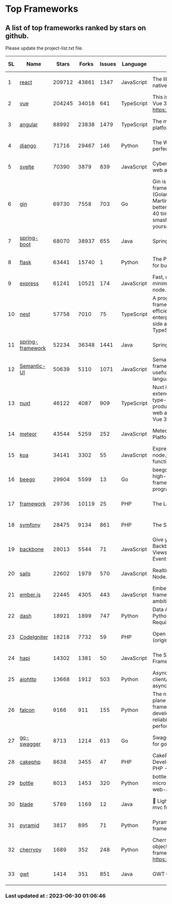 # Top Frameworks
## A list of top frameworks ranked by stars on github.  
Please update the project-list.txt file.

| SL| Name  | Stars| Forks| Issues | Language | Description | Last Commit |
| --| ------| -----| ---- | ------ | -------- | ----------- | ----------- |
| 1 | [react](https://github.com/facebook/react) | 209712 | 43861 | 1347 | JavaScript | The library for web and native user interfaces | 2023-06-29 20:05:00 |
| 2 | [vue](https://github.com/vuejs/vue) | 204245 | 34018 | 641 | TypeScript | This is the repo for Vue 2. For Vue 3, go to https://github.com/vuejs/core | 2023-04-27 09:43:19 |
| 3 | [angular](https://github.com/angular/angular) | 88992 | 23838 | 1479 | TypeScript | The modern web developer’s platform | 2023-06-29 19:54:23 |
| 4 | [django](https://github.com/django/django) | 71716 | 29467 | 146 | Python | The Web framework for perfectionists with deadlines. | 2023-06-29 19:45:36 |
| 5 | [svelte](https://github.com/sveltejs/svelte) | 70390 | 3879 | 839 | JavaScript | Cybernetically enhanced web apps | 2023-06-29 17:29:47 |
| 6 | [gin](https://github.com/gin-gonic/gin) | 69730 | 7558 | 703 | Go | Gin is a HTTP web framework written in Go (Golang). It features a Martini-like API with much better performance -- up to 40 times faster. If you need smashing performance, get yourself some Gin. | 2023-06-05 01:52:39 |
| 7 | [spring-boot](https://github.com/spring-projects/spring-boot) | 68070 | 38937 | 655 | Java | Spring Boot | 2023-06-29 22:55:19 |
| 8 | [flask](https://github.com/pallets/flask) | 63441 | 15740 | 1 | Python | The Python micro framework for building web applications. | 2023-06-27 21:18:56 |
| 9 | [express](https://github.com/expressjs/express) | 61241 | 10521 | 174 | JavaScript | Fast, unopinionated, minimalist web framework for node. | 2023-05-16 01:53:48 |
| 10 | [nest](https://github.com/nestjs/nest) | 57758 | 7010 | 75 | TypeScript | A progressive Node.js framework for building efficient, scalable, and enterprise-grade server-side applications with TypeScript/JavaScript 🚀 | 2023-06-29 13:00:12 |
| 11 | [spring-framework](https://github.com/spring-projects/spring-framework) | 52234 | 36348 | 1441 | Java | Spring Framework | 2023-06-29 22:35:14 |
| 12 | [Semantic-UI](https://github.com/Semantic-Org/Semantic-UI) | 50639 | 5110 | 1071 | JavaScript | Semantic is a UI component framework based around useful principles from natural language. | 2023-01-11 17:05:32 |
| 13 | [nuxt](https://github.com/nuxt/nuxt) | 46122 | 4087 | 909 | TypeScript | Nuxt is an intuitive and extendable way to create type-safe, performant and production-grade full-stack web apps and websites with Vue 3. | 2023-06-29 09:16:43 |
| 14 | [meteor](https://github.com/meteor/meteor) | 43544 | 5259 | 252 | JavaScript | Meteor, the JavaScript App Platform | 2023-06-01 19:53:32 |
| 15 | [koa](https://github.com/koajs/koa) | 34141 | 3302 | 55 | JavaScript | Expressive middleware for node.js using ES2017 async functions | 2023-05-17 07:50:49 |
| 16 | [beego](https://github.com/beego/beego) | 29904 | 5599 | 13 | Go | beego is an open-source, high-performance web framework for the Go programming language. | 2023-06-29 13:33:46 |
| 17 | [framework](https://github.com/laravel/framework) | 29736 | 10119 | 25 | PHP | The Laravel Framework. | 2023-06-29 20:47:30 |
| 18 | [symfony](https://github.com/symfony/symfony) | 28475 | 9134 | 861 | PHP | The Symfony PHP framework | 2023-06-29 08:35:46 |
| 19 | [backbone](https://github.com/jashkenas/backbone) | 28013 | 5544 | 71 | JavaScript | Give your JS App some Backbone with Models, Views, Collections, and Events | 2023-01-04 11:09:21 |
| 20 | [sails](https://github.com/balderdashy/sails) | 22602 | 1979 | 570 | JavaScript | Realtime MVC Framework for Node.js | 2023-06-23 21:57:40 |
| 21 | [ember.js](https://github.com/emberjs/ember.js) | 22445 | 4305 | 443 | JavaScript | Ember.js - A JavaScript framework for creating ambitious web applications | 2023-06-29 23:15:00 |
| 22 | [dash](https://github.com/plotly/dash) | 18921 | 1899 | 747 | Python | Data Apps & Dashboards for Python. No JavaScript Required. | 2023-06-29 19:46:37 |
| 23 | [CodeIgniter](https://github.com/bcit-ci/CodeIgniter) | 18218 | 7732 | 59 | PHP | Open Source PHP Framework (originally from EllisLab) | 2023-04-07 17:57:13 |
| 24 | [hapi](https://github.com/hapijs/hapi) | 14302 | 1381 | 50 | JavaScript | The Simple, Secure Framework Developers Trust | 2023-04-24 22:09:20 |
| 25 | [aiohttp](https://github.com/aio-libs/aiohttp) | 13668 | 1912 | 503 | Python | Asynchronous HTTP client/server framework for asyncio and Python | 2023-06-09 18:30:52 |
| 26 | [falcon](https://github.com/falconry/falcon) | 9166 | 911 | 155 | Python | The no-magic web data plane API and microservices framework for Python developers, with a focus on reliability, correctness, and performance at scale. | 2023-06-04 18:45:06 |
| 27 | [go-swagger](https://github.com/go-swagger/go-swagger) | 8713 | 1214 | 613 | Go | Swagger 2.0 implementation for go | 2023-06-24 18:38:19 |
| 28 | [cakephp](https://github.com/cakephp/cakephp) | 8638 | 3455 | 47 | PHP | CakePHP: The Rapid Development Framework for PHP - Official Repository | 2023-06-23 21:06:50 |
| 29 | [bottle](https://github.com/bottlepy/bottle) | 8013 | 1453 | 320 | Python | bottle.py is a fast and simple micro-framework for python web-applications. | 2022-09-05 15:24:52 |
| 30 | [blade](https://github.com/lets-blade/blade) | 5789 | 1169 | 12 | Java | :rocket: Lightning fast and elegant mvc framework for Java8 | 2023-06-16 05:18:49 |
| 31 | [pyramid](https://github.com/Pylons/pyramid) | 3817 | 895 | 71 | Python | Pyramid - A Python web framework | 2023-05-11 06:49:29 |
| 32 | [cherrypy](https://github.com/cherrypy/cherrypy) | 1689 | 352 | 248 | Python | CherryPy is a pythonic, object-oriented HTTP framework.      https://cherrypy.dev | 2023-05-04 23:04:12 |
| 33 | [gwt](https://github.com/gwtproject/gwt) | 1414 | 351 | 851 | Java | GWT Open Source Project | 2023-06-26 02:16:13 |

### Last updated at : 2023-06-30 01:06:46
